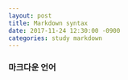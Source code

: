 ```yaml
---
layout: post
title: Markdown syntax
date: 2017-11-24 12:30:00 -0900
categories: study markdown
---
```


### 마크다운 언어

